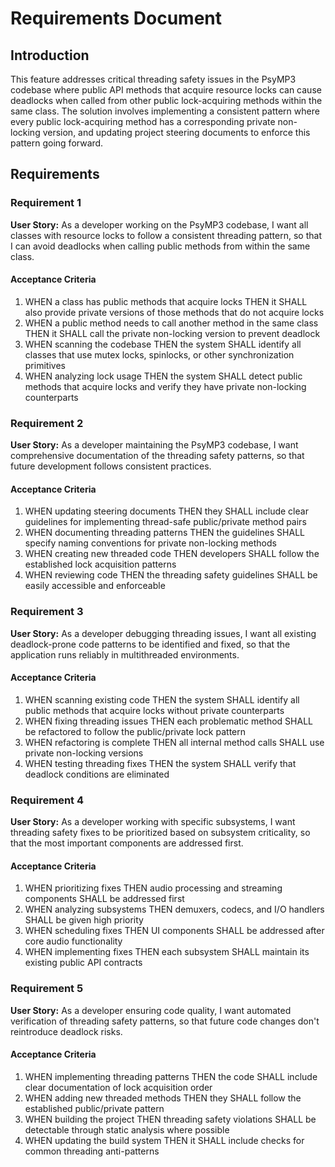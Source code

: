 # Requirements Document

## Introduction

This feature addresses critical threading safety issues in the PsyMP3 codebase where public API methods that acquire resource locks can cause deadlocks when called from other public lock-acquiring methods within the same class. The solution involves implementing a consistent pattern where every public lock-acquiring method has a corresponding private non-locking version, and updating project steering documents to enforce this pattern going forward.

## Requirements

### Requirement 1

**User Story:** As a developer working on the PsyMP3 codebase, I want all classes with resource locks to follow a consistent threading pattern, so that I can avoid deadlocks when calling public methods from within the same class.

#### Acceptance Criteria

1. WHEN a class has public methods that acquire locks THEN it SHALL also provide private versions of those methods that do not acquire locks
2. WHEN a public method needs to call another method in the same class THEN it SHALL call the private non-locking version to prevent deadlock
3. WHEN scanning the codebase THEN the system SHALL identify all classes that use mutex locks, spinlocks, or other synchronization primitives
4. WHEN analyzing lock usage THEN the system SHALL detect public methods that acquire locks and verify they have private non-locking counterparts

### Requirement 2

**User Story:** As a developer maintaining the PsyMP3 codebase, I want comprehensive documentation of the threading safety patterns, so that future development follows consistent practices.

#### Acceptance Criteria

1. WHEN updating steering documents THEN they SHALL include clear guidelines for implementing thread-safe public/private method pairs
2. WHEN documenting threading patterns THEN the guidelines SHALL specify naming conventions for private non-locking methods
3. WHEN creating new threaded code THEN developers SHALL follow the established lock acquisition patterns
4. WHEN reviewing code THEN the threading safety guidelines SHALL be easily accessible and enforceable

### Requirement 3

**User Story:** As a developer debugging threading issues, I want all existing deadlock-prone code patterns to be identified and fixed, so that the application runs reliably in multithreaded environments.

#### Acceptance Criteria

1. WHEN scanning existing code THEN the system SHALL identify all public methods that acquire locks without private counterparts
2. WHEN fixing threading issues THEN each problematic method SHALL be refactored to follow the public/private lock pattern
3. WHEN refactoring is complete THEN all internal method calls SHALL use private non-locking versions
4. WHEN testing threading fixes THEN the system SHALL verify that deadlock conditions are eliminated

### Requirement 4

**User Story:** As a developer working with specific subsystems, I want threading safety fixes to be prioritized based on subsystem criticality, so that the most important components are addressed first.

#### Acceptance Criteria

1. WHEN prioritizing fixes THEN audio processing and streaming components SHALL be addressed first
2. WHEN analyzing subsystems THEN demuxers, codecs, and I/O handlers SHALL be given high priority
3. WHEN scheduling fixes THEN UI components SHALL be addressed after core audio functionality
4. WHEN implementing fixes THEN each subsystem SHALL maintain its existing public API contracts

### Requirement 5

**User Story:** As a developer ensuring code quality, I want automated verification of threading safety patterns, so that future code changes don't reintroduce deadlock risks.

#### Acceptance Criteria

1. WHEN implementing threading patterns THEN the code SHALL include clear documentation of lock acquisition order
2. WHEN adding new threaded methods THEN they SHALL follow the established public/private pattern
3. WHEN building the project THEN threading safety violations SHALL be detectable through static analysis where possible
4. WHEN updating the build system THEN it SHALL include checks for common threading anti-patterns